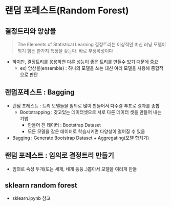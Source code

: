 # 랜덤 포레스트(Random Forest)

## 결정트리와 앙상블

> The Elements of Statistical Learning
> 결정트리는 이상적인 머신 러닝 모델이 되기 힘든 한가지 특징을 갖는다.
> 바로 부정확성이다

- 하지만, 결정트리를 응용하면 다른 성능이 좋은 트리를 만들수 있기 때문에 중요
  - ex) 앙상블(ensemble) : 하나의 모델을 쓰는 대신 여러 모델을 사용해 종합적으로 판단

## 랜덤포레스트 : Bagging

- 랜덤 포레스트 : 트리 모델들을 임의로 많이 만들어서 다수결 투표로 결과를 종합
  - Bootstrapping : 갖고있는 데이터셋으로 서로 다른 데이터 셋을 만들어 내는 기법
    - 만들어 진 데이터 : Bootstrap Dataset
    - 모든 모델을 같은 데이터로 학습시키면 다양성이 떨어질 수 있음
- Bagging : Generate Bootstrap Dataset + Aggregating(모델 합치기)

## 랜덤 포레스트 : 임의로 결정트리 만들기

- 임의로 속성 두개(또는 세개, 네개 등등..)뽑아서 모델을 여러개 만듦

## sklearn random forest

- sklearn.ipynb 참고